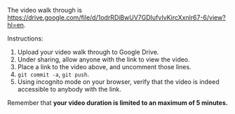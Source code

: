 The video walk through is https://drive.google.com/file/d/1odrRDiBwUV7GDIufvIvKircXxnlr67-6/view?hl=en.

Instructions:

1. Upload your video walk through to Google Drive.
2. Under sharing, allow anyone with the link to view the video.
3. Place a link to the video above, and uncomment those lines.
4. `git commit -a`, `git push`.
5. Using incognito mode on your browser, verify that the video is indeed accessible to anybody with the link.

Remember that **your video duration is limited to an maximum of 5 minutes.**   
